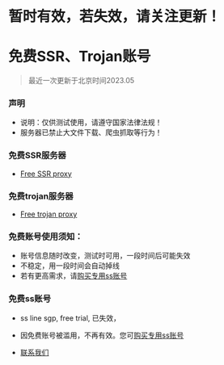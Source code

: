 # 暂时有效，若失效，请关注更新！

# 免费SSR、Trojan账号
> 最近一次更新于北京时间2023.05

### 声明
- 说明：仅供测试使用，请遵守国家法律法规！
- 服务器已禁止大文件下载、爬虫抓取等行为！

### 免费SSR服务器
- [Free SSR proxy](https://proxy.trojanfree.top)

### 免费trojan服务器

- [Free trojan proxy](https://www.trojanfree.com)



### 免费账号使用须知：
- 账号信息随时改变，测试时可用，一段时间后可能失效
- 不稳定，用一段时间会自动掉线
- 若有更高需求，请[购买专用ss账号](./倚天剑ss新网站.md)

### 免费ss账号
- ss line sgp, free trial, 已失效，
- 因免费账号被滥用，不再有效。您可[购买专用ss账号](./倚天剑ss新网站.md)

- [联系我们](./联系我们.md)
